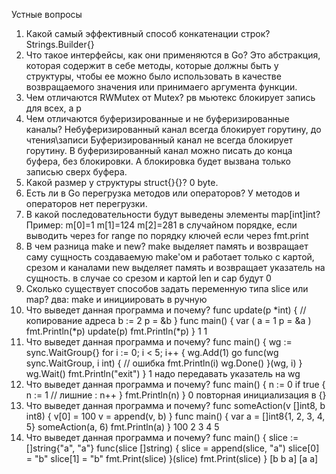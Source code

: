 Устные вопросы
1. Какой самый эффективный способ конкатенации строк?
Strings.Builder{}
2. Что такое интерфейсы, как они применяются в Go?
Это абстракция, которая содержит в себе методы, которые должны быть у структуры, чтобы ее можно было использовать
в качестве возвращаемого значения или принимаего аргумента функции.
3. Чем отличаются RWMutex от Mutex?
рв мьютекс блокирует запись для всех, а р
4. Чем отличаются буферизированные и не буферизированные каналы?
Небуферизированный канал всегда блокирует горутину, до чтения\записи
Буферизированный канал не всегда блокирует горутину.
В буферизированный канал можно писать до конца буфера, без блокировки.
А блокировка будет вызвана только записью сверх буфера.
5. Какой размер у структуры struct{}{}?
0 byte.
6. Есть ли в Go перегрузка методов или операторов?
У методов и операторов нет перегрузки.
7. В какой последовательности будут выведены элементы map[int]int?
Пример:
m[0]=1
m[1]=124
m[2]=281
в случайном порядке, если выводить через for range
по порядку ключей если через fmt.print
8. В чем разница make и new?
make выделяет память и возвращает саму сущность создаваемую make'ом
и работает только с картой, срезом и каналами
new выделяет память и возвращает указатель на сущность.
в случае со срезом и картой len и cap будут 0
9. Сколько существует способов задать переменную типа slice или map?
два: make и инициировать в ручную
10. Что выведет данная программа и почему?
func update(p *int) { // копирование адреса
b := 2
p = &b
}
func main() {
var (
a = 1
p = &a
)
fmt.Println(*p)
update(p)
fmt.Println(*p)
}
1
1
11. Что выведет данная программа и почему?
func main() {
wg := sync.WaitGroup{}
for i := 0; i < 5; i++ {
wg.Add(1)
go func(wg sync.WaitGroup, i int) { // ошибка
fmt.Println(i)
wg.Done()
}(wg, i)
}
wg.Wait()
fmt.Println("exit")
}
1
надо передавать указатель на wg
12. Что выведет данная программа и почему?
func main() {
n := 0
if true {
n := 1 // лишние :
n++
}
fmt.Println(n)
}
0 повторная инициализация в {}
13. Что выведет данная программа и почему?
func someAction(v []int8, b int8) {
v[0] = 100
v = append(v, b)
}
func main() {
var a = []int8{1, 2, 3, 4, 5}
someAction(a, 6)
fmt.Println(a)
}
100 2 3 4 5
14. Что выведет данная программа и почему?
func main() {
slice := []string{"a", "a"}
func(slice []string) {
slice = append(slice, "a")
slice[0] = "b"
slice[1] = "b"
fmt.Print(slice)
}(slice)
fmt.Print(slice)
}
[b b a]
[a a]